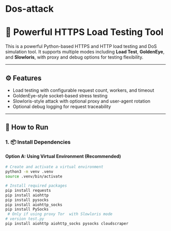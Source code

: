 # Dos-attack
# 🧪 Powerful HTTPS Load Testing Tool

This is a powerful Python-based HTTPS and HTTP load testing and DoS simulation tool. It supports multiple modes including **Load Test**, **GoldenEye**, and **Slowloris**, with proxy and debug options for testing flexibility.

---

## ⚙️ Features

- Load testing with configurable request count, workers, and timeout
- GoldenEye-style socket-based stress testing
- Slowloris-style attack with optional proxy and user-agent rotation
- Optional debug logging for request traceability

---

## 🚀 How to Run

### 1. 📦 Install Dependencies

#### Option A: Using Virtual Environment (Recommended)

```bash
# Create and activate a virtual environment
python3 -m venv .venv
source .venv/bin/activate

# Install required packages
pip install requests
pip install aiohttp
pip install pysocks
pip install aiohttp_socks
pip install PySocks
 # Only if using proxy Tor  with Slowloris mode
# version test.py
pip install aiohttp aiohttp_socks pysocks cloudscraper
